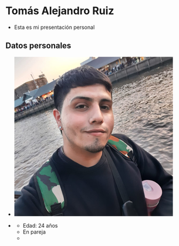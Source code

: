 # Tomás Alejandro Ruiz
- Esta es mi presentación personal

## Datos personales

+ ![Este soy yo](unnamed.png)

+ - Edad: 24 años
  - En pareja
  -  
